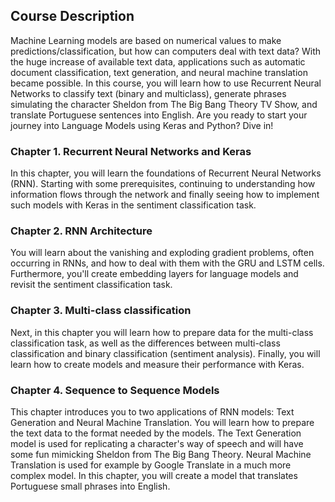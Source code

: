 ## Course Description
Machine Learning models are based on numerical values to make predictions/classification, but how can computers deal with text data? With the huge increase of available text data, applications such as automatic document classification, text generation, and neural machine translation became possible. In this course, you will learn how to use Recurrent Neural Networks to classify text (binary and multiclass), generate phrases simulating the character Sheldon from The Big Bang Theory TV Show, and translate Portuguese sentences into English. Are you ready to start your journey into Language Models using Keras and Python? Dive in!

### Chapter 1. Recurrent Neural Networks and Keras
In this chapter, you will learn the foundations of Recurrent Neural Networks (RNN). Starting with some prerequisites, continuing to understanding how information flows through the network and finally seeing how to implement such models with Keras in the sentiment classification task.

### Chapter 2. RNN Architecture
You will learn about the vanishing and exploding gradient problems, often occurring in RNNs, and how to deal with them with the GRU and LSTM cells. Furthermore, you'll create embedding layers for language models and revisit the sentiment classification task.

### Chapter 3. Multi-class classification
Next, in this chapter you will learn how to prepare data for the multi-class classification task, as well as the differences between multi-class classification and binary classification (sentiment analysis). Finally, you will learn how to create models and measure their performance with Keras.

### Chapter 4. Sequence to Sequence Models
This chapter introduces you to two applications of RNN models: Text Generation and Neural Machine Translation. You will learn how to prepare the text data to the format needed by the models. The Text Generation model is used for replicating a character's way of speech and will have some fun mimicking Sheldon from The Big Bang Theory. Neural Machine Translation is used for example by Google Translate in a much more complex model. In this chapter, you will create a model that translates Portuguese small phrases into English.
